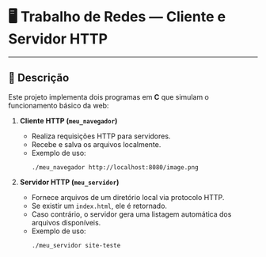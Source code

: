 # 🖥️ Trabalho de Redes — Cliente e Servidor HTTP 

---

## 📘 Descrição  

Este projeto implementa dois programas em **C** que simulam o funcionamento básico da web:  

1. **Cliente HTTP (`meu_navegador`)**  
   - Realiza requisições HTTP para servidores.  
   - Recebe e salva os arquivos localmente.  
   - Exemplo de uso:  
     ```
     ./meu_navegador http://localhost:8080/image.png
     ```

2. **Servidor HTTP (`meu_servidor`)**  
   - Fornece arquivos de um diretório local via protocolo HTTP.  
   - Se existir um `index.html`, ele é retornado.  
   - Caso contrário, o servidor gera uma listagem automática dos arquivos disponíveis.  
   - Exemplo de uso:  
     ```
     ./meu_servidor site-teste
     ```
  

